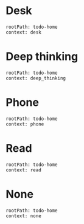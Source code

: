 # Desk

```yatodo
rootPath: todo-home
context: desk
```

# Deep thinking

```yatodo
rootPath: todo-home
context: deep_thinking
```

# Phone

```yatodo
rootPath: todo-home
context: phone
```

# Read

```yatodo
rootPath: todo-home
context: read
```


# None

```yatodo
rootPath: todo-home
context: none
```

